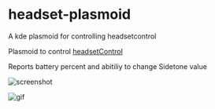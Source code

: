 # headset-plasmoid
A kde plasmoid for controlling headsetcontrol


Plasmoid to control [headsetControl](https://github.com/Sapd/HeadsetControl)

Reports battery percent and abitiliy to change Sidetone value

![screenshot](https://i.imgur.com/LbNyytU.png) 


![gif](blob:https://imgur.com/43c1d63e-5204-4266-acbd-5b49e9a5a295)
